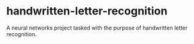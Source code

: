 # handwritten-letter-recognition
A neural networks project tasked with the purpose of handwritten letter recognition.
